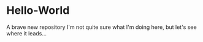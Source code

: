 # Hello-World
A brave new repository
I'm not quite sure what I'm doing here, but let's see where it leads...
